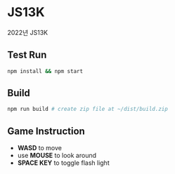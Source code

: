 # JS13K

2022년 JS13K

## Test Run

```sh
npm install && npm start
```

## Build

```sh
npm run build # create zip file at ~/dist/build.zip
```

## Game Instruction

- **WASD** to move
- use **MOUSE** to look around
- **SPACE KEY** to toggle flash light
